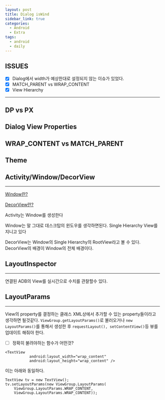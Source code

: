 ```yaml
---
layout: post
title: Dialog isWind
sidebar_link: true
categories:
  - Android
  - Extra
tags:
  - android
  - daily
---
```


## ISSUES
- [x] Dialog에서 width가 예상한대로 설정되지 않는 이슈가 있었다.
- [x] MATCH_PARENT vs WRAP_CONTENT
- [x] View Hierarchy

---
## DP vs PX
## Dialog View Properties
## WRAP_CONTENT vs MATCH_PARENT
## Theme

## Activity/Window/DecorView
---

[Window란?](https://stackoverflow.com/questions/9451755/what-is-an-android-window)

[DecorView란?](https://stackoverflow.com/questions/23276847/what-is-an-android-decorview)

Activity는 Window를 생성한다

Window는 말 그대로 데스크탑의 윈도우를 생각하면된다. Single Hierarchy View를 지니고 있다

DecorView는 Window의 Single Hierarchy의 RootView라고 볼 수 있다.
DecorView의 배경이 Window의 전체 배경이다.

## LayoutInspector
---

연결된 ADB의 View를 실시간으로 수치를 관찰할수 있다.

## LayoutParams
---

View의 property를 결정하는 클래스
XML상에서 추가할 수 있는 property들이라고 생각하면 될것같다.
`ViewGroup.getLayoutParams()`로 불러오거나
`new LayoutParams()`를 통해서 생성한 후
`requestLayout(), setContentView()`등 뷰를 업데이트 해줘야 한다.

- [ ] 정확히 불려야하는 함수가 어떤것?

```
<TextView
           android:layout_width="wrap_content"
           android:layout_height="wrap_content" />
```

이는 아래와 동일하다.

```
TextView tv = new TextView();
tv.setLayoutParams(new ViewGroup.LayoutParams(
    ViewGroup.LayoutParams.WRAP_CONTENT,
    ViewGroup.LayoutParams.WRAP_CONTENT));
```
